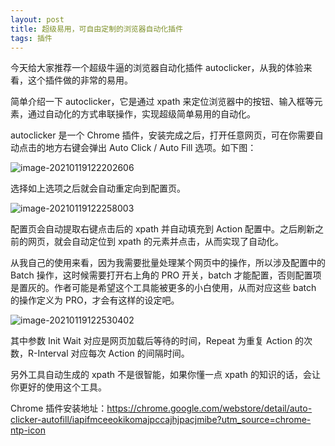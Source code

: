 ```yaml
---
layout: post
title: 超级易用，可自由定制的浏览器自动化插件
tags: 插件
---
```


今天给大家推荐一个超级牛逼的浏览器自动化插件 autoclicker，从我的体验来看，这个插件做的非常的易用。

简单介绍一下 autoclicker，它是通过 xpath 来定位浏览器中的按钮、输入框等元素，通过自动化的方式串联操作，实现超级简单易用的自动化。

autoclicker 是一个 Chrome 插件，安装完成之后，打开任意网页，可在你需要自动点击的地方右键会弹出 Auto Click / Auto Fill 选项。如下图：

![image-20210119122202606](https://raw.githubusercontent.com/ZhuPeng/pic/master/images/compress_image-20210119122202606.png)

选择如上选项之后就会自动重定向到配置页。

![image-20210119122258003](https://raw.githubusercontent.com/ZhuPeng/pic/master/images/compress_image-20210119122258003.png)

配置页会自动提取右键点击后的 xpath 并自动填充到 Action 配置中。之后刷新之前的网页，就会自动定位到 xpath 的元素并点击，从而实现了自动化。

从我自己的使用来看，因为我需要批量处理某个网页中的操作，所以涉及配置中的 Batch 操作，这时候需要打开右上角的 PRO 开关，batch 才能配置，否则配置项是置灰的。作者可能是希望这个工具能被更多的小白使用，从而对应这些 batch 的操作定义为 PRO，才会有这样的设定吧。

![image-20210119122530402](https://raw.githubusercontent.com/ZhuPeng/pic/master/images/compress_image-20210119122530402.png)

其中参数 Init Wait 对应是网页加载后等待的时间，Repeat 为重复 Action 的次数，R-Interval 对应每次 Action 的间隔时间。

另外工具自动生成的 xpath 不是很智能，如果你懂一点 xpath 的知识的话，会让你更好的使用这个工具。

Chrome 插件安装地址：https://chrome.google.com/webstore/detail/auto-clicker-autofill/iapifmceeokikomajpccajhjpacjmibe?utm_source=chrome-ntp-icon

